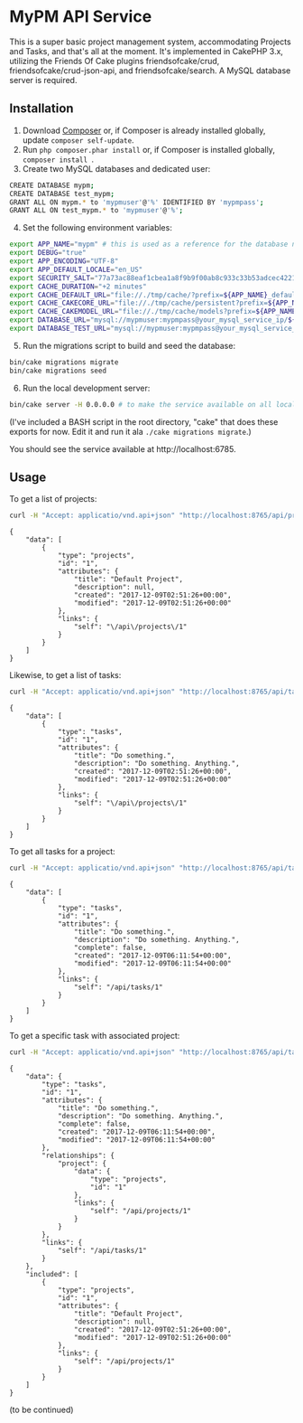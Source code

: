 # MyPM API Service

This is a super basic project management system, accommodating Projects and Tasks, and that's all at the moment. It's implemented in CakePHP 3.x, utilizing the Friends Of Cake plugins friendsofcake/crud, friendsofcake/crud-json-api, and friendsofcake/search. A MySQL database server is required.

## Installation

1. Download [Composer](https://getcomposer.org/doc/00-intro.md) or, if Composer is already installed globally, update `composer self-update`.
2. Run `php composer.phar install` or, if Composer is installed globally, `composer install
`.
3. Create two MySQL databases and dedicated user:
```bash
CREATE DATABASE mypm;
CREATE DATABASE test_mypm;
GRANT ALL ON mypm.* to 'mypmuser'@'%' IDENTIFIED BY 'mypmpass';
GRANT ALL ON test_mypm.* to 'mypmuser'@'%';
```
4. Set the following environment variables:
```bash
export APP_NAME="mypm" # this is used as a reference for the database name, see DATABASE_URL and DATABASE_TEST_URL below
export DEBUG="true"
export APP_ENCODING="UTF-8"
export APP_DEFAULT_LOCALE="en_US"
export SECURITY_SALT="77a73ac88eaf1cbea1a8f9b9f00ab8c933c33b53adcec42218e0c95594d96f00" # set this to something unique
export CACHE_DURATION="+2 minutes"
export CACHE_DEFAULT_URL="file://./tmp/cache/?prefix=${APP_NAME}_default&duration=${CACHE_DURATION}"
export CACHE_CAKECORE_URL="file://./tmp/cache/persistent?prefix=${APP_NAME}_cake_core&serialize=true&duration=${CACHE_DURATION}"
export CACHE_CAKEMODEL_URL="file://./tmp/cache/models?prefix=${APP_NAME}_cake_model&serialize=true&duration=${CACHE_DURATION}"
export DATABASE_URL="mysql://mypmuser:mypmpass@your_mysql_service_ip/${APP_NAME}?encoding=utf8&timezone=UTC&cacheMetadata=true&quoteIdentifiers=false&persistent=false"
export DATABASE_TEST_URL="mysql://mypmuser:mypmpass@your_mysql_service_ip/test_${APP_NAME}?encoding=utf8&timezone=UTC&cacheMetadata=true&quoteIdentifiers=false&persistent=false"
```
5. Run the migrations script to build and seed the database:
```bash
bin/cake migrations migrate
bin/cake migrations seed
```
6. Run the local development server:
```bash
bin/cake server -H 0.0.0.0 # to make the service available on all local IPs
```
(I've included a BASH script in the root directory, "cake" that does these exports for now. Edit it and run it ala `./cake migrations migrate`.)

You should see the service available at http://localhost:6785.

## Usage

To get a list of projects:
```bash
curl -H "Accept: applicatio/vnd.api+json" "http://localhost:8765/api/projects"
```
```
{
    "data": [
        {
            "type": "projects",
            "id": "1",
            "attributes": {
                "title": "Default Project",
                "description": null,
                "created": "2017-12-09T02:51:26+00:00",
                "modified": "2017-12-09T02:51:26+00:00"
            },
            "links": {
                "self": "\/api\/projects\/1"
            }
        }
    ]
}
```

Likewise, to get a list of tasks:
```bash
curl -H "Accept: applicatio/vnd.api+json" "http://localhost:8765/api/tasks"
```
```
{
    "data": [
        {
            "type": "tasks",
            "id": "1",
            "attributes": {
                "title": "Do something.",
                "description": "Do something. Anything.",
                "created": "2017-12-09T02:51:26+00:00",
                "modified": "2017-12-09T02:51:26+00:00"
            },
            "links": {
                "self": "\/api\/projects\/1"
            }
        }
    ]
}
```

To get all tasks for a project:
```bash
curl -H "Accept: applicatio/vnd.api+json" "http://localhost:8765/api/tasks?project_id=1"
```
```
{
    "data": [
        {
            "type": "tasks",
            "id": "1",
            "attributes": {
                "title": "Do something.",
                "description": "Do something. Anything.",
                "complete": false,
                "created": "2017-12-09T06:11:54+00:00",
                "modified": "2017-12-09T06:11:54+00:00"
            },
            "links": {
                "self": "/api/tasks/1"
            }
        }
    ]
}
```

To get a specific task with associated project:
```bash
curl -H "Accept: applicatio/vnd.api+json" "http://localhost:8765/api/tasks/1?include=projects"
```
```
{
    "data": {
        "type": "tasks",
        "id": "1",
        "attributes": {
            "title": "Do something.",
            "description": "Do something. Anything.",
            "complete": false,
            "created": "2017-12-09T06:11:54+00:00",
            "modified": "2017-12-09T06:11:54+00:00"
        },
        "relationships": {
            "project": {
                "data": {
                    "type": "projects",
                    "id": "1"
                },
                "links": {
                    "self": "/api/projects/1"
                }
            }
        },
        "links": {
            "self": "/api/tasks/1"
        }
    },
    "included": [
        {
            "type": "projects",
            "id": "1",
            "attributes": {
                "title": "Default Project",
                "description": null,
                "created": "2017-12-09T02:51:26+00:00",
                "modified": "2017-12-09T02:51:26+00:00"
            },
            "links": {
                "self": "/api/projects/1"
            }
        }
    ]
}
```

(to be continued)